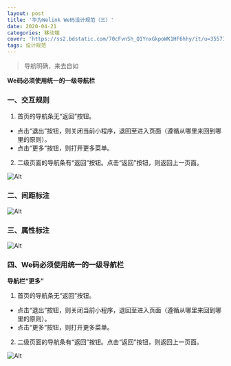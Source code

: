 ```yaml
---
layout: post
title: '华为Welink We码设计规范（三）'
date: 2020-04-21
categories: 移动端
cover: 'https://ss2.bdstatic.com/70cFvnSh_Q1YnxGkpoWK1HF6hhy/it/u=3557303291,2971228945&fm=26&gp=0.jpg'
tags: 设计规范
---
```


> 导航明确，来去自如

**We码必须使用统一的一级导航栏**

### 一、交互规则

1. 首页的导航条无“返回”按钮。
  * 点击“退出”按钮，则关闭当前小程序，退回至进入页面（遵循从哪里来回到哪里的原则）。
  * 点击“更多”按钮，则打开更多菜单。
  
2. 二级页面的导航条有“返回”按钮。点击“返回”按钮，则返回上一页面。

![Alt](https://i.loli.net/2020/03/10/OeoQDYxJLcpZ8Uk.jpg)

### 二、间距标注

![Alt](https://i.loli.net/2020/03/10/msWieNXAGr4Fd25.jpg)

### 三、属性标注

![Alt](https://i.loli.net/2020/03/10/9no5eypLGlksQrA.jpg)


### 四、We码必须使用统一的一级导航栏

**导航栏“更多”**

1. 首页的导航条无“返回”按钮。
  * 点击“退出”按钮，则关闭当前小程序，退回至进入页面（遵循从哪里来回到哪里的原则）。
  * 点击“更多”按钮，则打开更多菜单。
  
2. 二级页面的导航条有“返回”按钮。点击“返回”按钮，则返回上一页面。

![Alt](https://i.loli.net/2020/03/10/5iRlmqAMroHasXK.jpg)